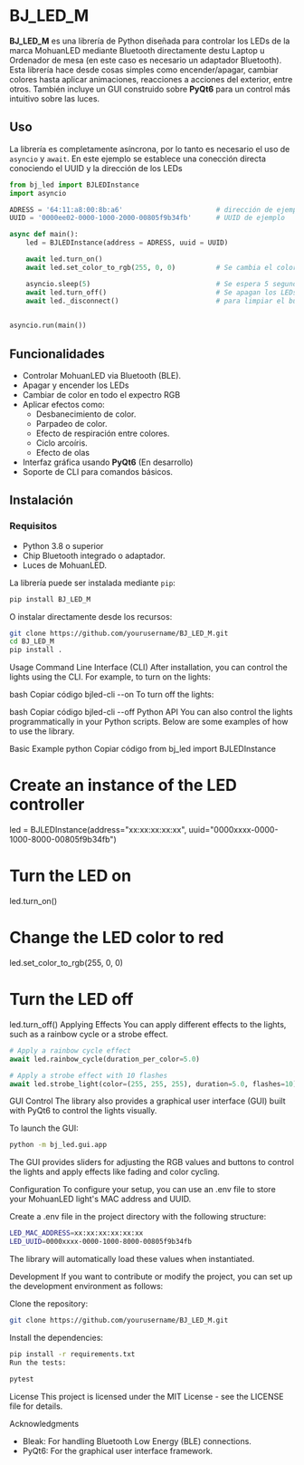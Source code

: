 # BJ_LED_M

**BJ_LED_M** es una librería de Python diseñada para controlar los LEDs de la marca MohuanLED mediante Bluetooth directamente destu Laptop u Ordenador de mesa (en este caso es necesario un adaptador Bluetooth). Esta librería hace desde cosas simples como encender/apagar, cambiar colores hasta aplicar animaciones, reacciones a acciones del exterior, entre otros. También incluye un GUI construido sobre **PyQt6** para un control más intuitivo sobre las luces.

## Uso
La librería es completamente asíncrona, por lo tanto es necesario el uso de `asyncio` y `await`. En este ejemplo se establece una conección directa conociendo el UUID y la dirección de los LEDs
```python
from bj_led import BJLEDInstance
import asyncio

ADRESS = '64:11:a8:00:8b:a6'                       # dirección de ejemplo
UUID = '0000ee02-0000-1000-2000-00805f9b34fb'      # UUID de ejemplo

async def main():
    led = BJLEDInstance(address = ADRESS, uuid = UUID)

    await led.turn_on()
    await led.set_color_to_rgb(255, 0, 0)          # Se cambia el color a rojo en RGB

    asyncio.sleep(5)                               # Se espera 5 segundos
    await led.turn_off()                           # Se apagan los LEDs y se desconecta correctamente
    await led._disconnect()                        # para limpiar el buffer correctamente
 

asyncio.run(main())
```

## Funcionalidades

- Controlar MohuanLED via Bluetooth (BLE).
- Apagar y encender los LEDs
- Cambiar de color en todo el expectro RGB
- Aplicar efectos como:
  - Desbanecimiento de color.
  - Parpadeo de color.
  - Efecto de respiración entre colores.
  - Ciclo arcoíris.
  - Efecto de olas
- Interfaz gráfica usando **PyQt6** (En desarrollo)
- Soporte de CLI para comandos básicos.

## Instalación

### Requisitos

- Python 3.8 o superior
- Chip Bluetooth integrado o adaptador.
- Luces de MohuanLED.

La librería puede ser instalada mediante `pip`:
```bash
pip install BJ_LED_M
```

O instalar directamente desde los recursos:
```bash
git clone https://github.com/yourusername/BJ_LED_M.git
cd BJ_LED_M
pip install .
```

Usage
Command Line Interface (CLI)
After installation, you can control the lights using the CLI. For example, to turn on the lights:

bash
Copiar código
bjled-cli --on
To turn off the lights:

bash
Copiar código
bjled-cli --off
Python API
You can also control the lights programmatically in your Python scripts. Below are some examples of how to use the library.

Basic Example
python
Copiar código
from bj_led import BJLEDInstance

# Create an instance of the LED controller
led = BJLEDInstance(address="xx:xx:xx:xx:xx", uuid="0000xxxx-0000-1000-8000-00805f9b34fb")

# Turn the LED on
led.turn_on()

# Change the LED color to red
led.set_color_to_rgb(255, 0, 0)

# Turn the LED off
led.turn_off()
Applying Effects
You can apply different effects to the lights, such as a rainbow cycle or a strobe effect.

```python
# Apply a rainbow cycle effect
await led.rainbow_cycle(duration_per_color=5.0)

# Apply a strobe effect with 10 flashes
await led.strobe_light(color=(255, 255, 255), duration=5.0, flashes=10)
```

GUI Control
The library also provides a graphical user interface (GUI) built with PyQt6 to control the lights visually.

To launch the GUI:
```bash
python -m bj_led.gui.app
```
The GUI provides sliders for adjusting the RGB values and buttons to control the lights and apply effects like fading and color cycling.

Configuration
To configure your setup, you can use an .env file to store your MohuanLED light's MAC address and UUID.

Create a .env file in the project directory with the following structure:

```bash
LED_MAC_ADDRESS=xx:xx:xx:xx:xx:xx
LED_UUID=0000xxxx-0000-1000-8000-00805f9b34fb
```
The library will automatically load these values when instantiated.

Development
If you want to contribute or modify the project, you can set up the development environment as follows:

Clone the repository:
```bash
git clone https://github.com/yourusername/BJ_LED_M.git
```

Install the dependencies:
```bash
pip install -r requirements.txt
Run the tests:
```

```bash
pytest
```

License
This project is licensed under the MIT License - see the LICENSE file for details.

Acknowledgments
- Bleak: For handling Bluetooth Low Energy (BLE) connections.
- PyQt6: For the graphical user interface framework.
